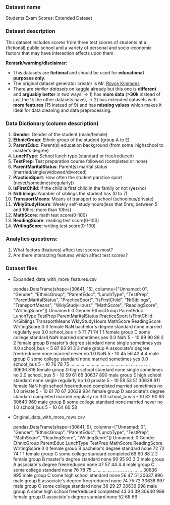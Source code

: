### Dataset name ###

Students Exam Scores: Extended Dataset

### Dataset description ###

This dataset includes scores from three test scores of students at a (fictional) public school and a variety of personal and socio-economic factors that may have interaction effects upon them. 

**Remark/warning/disclaimer:** 
- This datasets are **fictional** and should be used for **educational purposes only**. 
- The original dataset generator creator is Mr. [Royce Kimmons](http://roycekimmons.com/tools/generated_data/exams)
- There are *similar datasets* on kaggle already but this one is **different** and **arguably better** in two ways. 
    -&gt; 1) has **more data** (**&gt;30k** instead of just the 1k the other datasets have),
    -&gt; 2) has extended datasets with **more features** (15 instead of 9) and has **missing values** which makes it ideal for data cleaning and data preprocessing.

### Data Dictionary (column description)

1. **Gender**: Gender of the student (male/female)
2. **EthnicGroup**: Ethnic group of the student (group A to E)
3. **ParentEduc**: Parent(s) education background (from some_highschool to master's degree)
4. **LunchType**: School lunch type (standard or free/reduced)
5. **TestPrep**: Test preparation course followed (completed or none)
6. **ParentMaritalStatus**: Parent(s) marital status (married/single/widowed/divorced)
7. **PracticeSport**: How often the student parctice sport (never/sometimes/regularly))
8. **IsFirstChild**: If the child is first child in the family or not (yes/no)
9. **NrSiblings**: Number of siblings the student has (0 to 7)
10. **TransportMeans**: Means of transport to school (schoolbus/private)
11. **WklyStudyHours**: Weekly self-study hours(less that 5hrs; between 5 and 10hrs; more than 10hrs)
12. **MathScore**: math test score(0-100)
13. **ReadingScore**: reading test score(0-100)
14. **WritingScore**: writing test score(0-100)

### Analytics questions:

1. What factors (features) affect test scores most?
2. Are there interacting features which affect test scores?

### Dataset files ###

- Expanded_data_with_more_features.csv

    pandas.DataFrame(shape=(30641, 15), columns=["Unnamed: 0", "Gender", "EthnicGroup", "ParentEduc", "LunchType", "TestPrep", "ParentMaritalStatus", "PracticeSport", "IsFirstChild", "NrSiblings", "TransportMeans", "WklyStudyHours", "MathScore", "ReadingScore", "WritingScore"])
               Unnamed: 0  Gender EthnicGroup          ParentEduc     LunchType   TestPrep ParentMaritalStatus PracticeSport IsFirstChild  NrSiblings TransportMeans WklyStudyHours  MathScore  ReadingScore  WritingScore
        0               0  female         NaN   bachelor's degree      standard       none             married     regularly          yes         3.0     school_bus            < 5         71            71            74
        1               1  female     group C        some college      standard        NaN             married     sometimes          yes         0.0            NaN         5 - 10         69            90            88
        2               2  female     group B     master's degree      standard       none              single     sometimes          yes         4.0     school_bus            < 5         87            93            91
        3               3    male     group A  associate's degree  free/reduced       none             married         never           no         1.0            NaN         5 - 10         45            56            42
        4               4    male     group C        some college      standard       none             married     sometimes          yes         0.0     school_bus         5 - 10         76            78            75
        ...           ...     ...         ...                 ...           ...        ...                 ...           ...          ...         ...            ...            ...        ...           ...           ...
        30636         816  female     group D         high school      standard       none              single     sometimes           no         2.0     school_bus         5 - 10         59            61            65
        30637         890    male     group E         high school      standard       none              single     regularly           no         1.0        private         5 - 10         58            53            51
        30638         911  female         NaN         high school  free/reduced  completed             married     sometimes           no         1.0        private         5 - 10         61            70            67
        30639         934  female     group D  associate's degree      standard  completed             married     regularly           no         3.0     school_bus         5 - 10         82            90            93
        30640         960    male     group B        some college      standard       none             married         never           no         1.0     school_bus         5 - 10         64            60            58

- Original_data_with_more_rows.csv

    pandas.DataFrame(shape=(30641, 9), columns=["Unnamed: 0", "Gender", "EthnicGroup", "ParentEduc", "LunchType", "TestPrep", "MathScore", "ReadingScore", "WritingScore"])
               Unnamed: 0  Gender EthnicGroup          ParentEduc     LunchType   TestPrep  MathScore  ReadingScore  WritingScore
        0               0  female     group B   bachelor's degree      standard       none         72            72            74
        1               1  female     group C        some college      standard  completed         69            90            88
        2               2  female     group B     master's degree      standard       none         90            95            93
        3               3    male     group A  associate's degree  free/reduced       none         47            57            44
        4               4    male     group C        some college      standard       none         76            78            75
        ...           ...     ...         ...                 ...           ...        ...        ...           ...           ...
        30636         995    male     group C    some high school      standard       none         56            47            51
        30637         996    male     group E  associate's degree  free/reduced       none         74            75            72
        30638         997    male     group C        some college      standard       none         36            29            27
        30639         998    male     group A    some high school  free/reduced  completed         43            34            39
        30640         999  female     group D  associate's degree      standard       none         52            68            66

